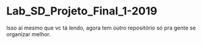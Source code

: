 # Lab_SD_Projeto_Final_1-2019
Isso aí mesmo que vc tá lendo, agora tem outro repositório só pra gente se organizar melhor. 
